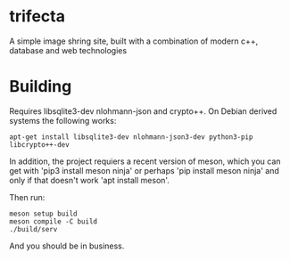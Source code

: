 # trifecta
A simple image shring site, built with a combination of modern c++, database
and web technologies

# Building
Requires libsqlite3-dev nlohmann-json and crypto++. On Debian derived
systems the following works:

```
apt-get install libsqlite3-dev nlohmann-json3-dev python3-pip libcrypto++-dev
```

In addition, the project requiers a recent version of meson, which you can
get with 'pip3 install meson ninja' or perhaps 'pip install
meson ninja' and only if that doesn't work 'apt install meson'.

Then run:

```
meson setup build
meson compile -C build
./build/serv
```

And you should be in business.
